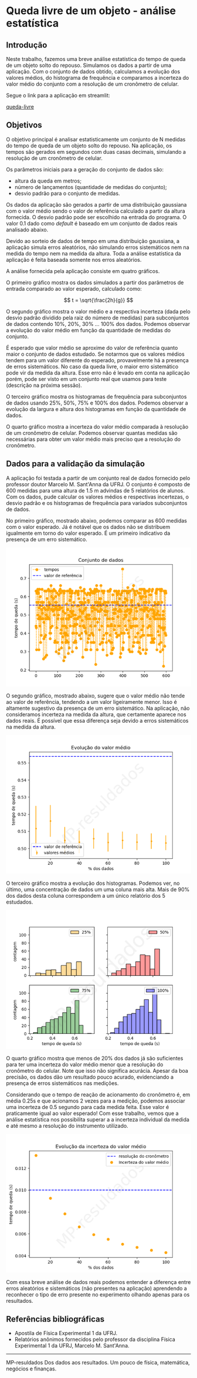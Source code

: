 # Queda livre de um objeto - análise estatística


## Introdução

Neste trabalho, fazemos uma breve análise estatística do tempo de queda de um objeto solto do repouso. Simulamos os dados a partir de uma aplicação. Com o conjunto de dados obtido, calculamos a evolução dos valores médios, do histograma de frequência e comparamos a incerteza do valor médio do conjunto com a resolução de um cronômetro de celular.

Segue o link para a aplicação em streamlit:

[queda-livre](https://queda-livre.streamlit.app/)

## Objetivos

O objetivo principal é analisar estatisticamente um conjunto de N medidas do tempo de queda de um objeto solto do repouso. Na aplicação, os tempos são gerados em segundos com duas casas decimais, simulando a resolução de um cronômetro de celular.

Os parâmetros iniciais para a geração do conjunto de dados são:

- altura da queda em metros;
- número de lançamentos (quantidade de medidas do conjunto);
- desvio padrão para o conjunto de medidas.

Os dados da aplicação são gerados a partir de uma distribuição gaussiana com o valor médio sendo o valor de referência calculado a partir da altura fornecida. O desvio padrão pode ser escolhido na entrada do programa. O valor 0.1 dado como *default* é baseado em um conjunto de dados reais analisado abaixo. 

Devido ao sorteio de dados de tempo em uma distribuição gaussiana, a aplicação simula erros aleatórios, não simulando erros sistemáticos nem na medida do tempo nem na medida da altura. Toda a análise estatística da aplicação é feita baseada somente nos erros aleatórios.

A análise fornecida pela aplicação consiste em quatro gráficos.

O primeiro gráfico mostra os dados simulados a partir dos parâmetros de entrada comparado ao valor esperado, calculado como:

$$ t = \sqrt{\frac{2h}{g}} $$

O segundo gráfico mostra o valor médio e a respectiva incerteza (dada pelo desvio padrão dividido pela raiz do número de medidas) para subconjuntos de dados contendo 10%, 20%, 30% ... 100% dos dados. Podemos observar a evolução do valor médio em função da quantidade de medidas do conjunto.

É esperado que valor médio se aproxime do valor de referência quanto maior o conjunto de dados estudado. Se notarmos que os valores médios tendem para um valor diferente do esperado, provavelmente há a presença de erros sistemáticos. No caso da queda livre, o maior erro sistemático pode vir da medida da altura. Esse erro não é levado em conta na aplicação porém, pode ser visto em um conjunto real que usamos para teste (descrição na próxima sessão).

O terceiro gráfico mostra os histogramas de frequência para subconjuntos de dados usando 25%, 50%, 75% e 100% dos dados. Podemos observar a evolução da largura e altura dos histogramas em função da quantidade de dados.

O quarto gráfico mostra a incerteza do valor médio comparada à resolução de um cronômetro de celular. Podemos observar quantas medidas são necessárias para obter um valor médio mais preciso que a resolução do cronômetro.


## Dados para a validação da simulação

A aplicação foi testada a partir de um conjunto real de dados fornecido pelo professor doutor Marcelo M. Sant'Anna da UFRJ. O conjunto é composto de 600 medidas para uma altura de 1.5 m advindas de 5 relatórios de alunos. Com os dados, pude calcular os valores médios e respectivas incertezas, o desvio padrão e os histogramas de frequência para variados subconjuntos de dados. 

No primeiro gráfico, mostrado abaixo, podemos comparar as 600 medidas com o valor esperado. Já é notável que os dados não se distribuem igualmente em torno do valor esperado. É um primeiro indicativo da presença de um erro sistemático.

![gráfico dos dados comparado ao valor esperado](dados.png)

O segundo gráfico, mostrado abaixo, sugere que o valor médio não tende ao valor de referência, tendendo a um valor ligeiramente menor. Isso é altamente sugestivo da presença de um erro sistemático. Na aplicação, não consideramos incerteza na medida da altura, que certamente aparece nos dados reais. É possível que essa diferença seja devido a erros sistemáticos na medida da altura.

![gráfico da evolução do valor médio em função da quantidade de medidas do conjunto](medias.png)

O terceiro gráfico mostra a evolução dos histogramas. Podemos ver, no último, uma concentração de dados um uma coluna mais alta. Mais de 90% dos dados desta coluna correspondem a um único relatório dos 5 estudados.

![histogramas de frequência para 4 frações da quantidade total dos dados](hist.png)

O quarto gráfico mostra que menos de 20% dos dados já são suficientes para ter uma incerteza do valor médio menor que a resolução do cronômetro do celular. Note que isso não significa acurácia. Apesar da boa precisão, os dados dão um resultado pouco acurado, evidenciando a presença de erros sistemáticos nas medições.

Considerando que o tempo de reação de acionamento do cronômetro é, em média 0.25s e que acionamos 2 vezes para a medição, podemos associar uma incerteza de 0.5 segundo para cada medida feita. Esse valor é praticamente igual ao valor esperado! Com esse trabalho, vemos que a análise estatística nos possibilita superar a a incerteza individual da medida e até mesmo a resolução do instrumento utilizado.

![gráfico comparando a resolução do cronômetro com a incerteza dos valores méddo para várias frações do conjunto de dados](desvio.png)

Com essa breve análise de dados reais podemos entender a diferença entre erros aleatórios e sistemáticos (não presentes na aplicação) aprendendo a reconhecer o tipo de erro presente no experimento olhando apenas para os resultados.


## Referências bibliográficas

- Apostila de Física Experimental 1 da UFRJ.
- Relatórios anônimos fornecidos pelo professor da disciplina Física Experimental 1 da UFRJ, Marcelo M. Sant'Anna.

-----------------------------------------------------------------------------
MP-resuldados
Dos dados aos resultados. Um pouco de física, matemática, negócios e finanças.
